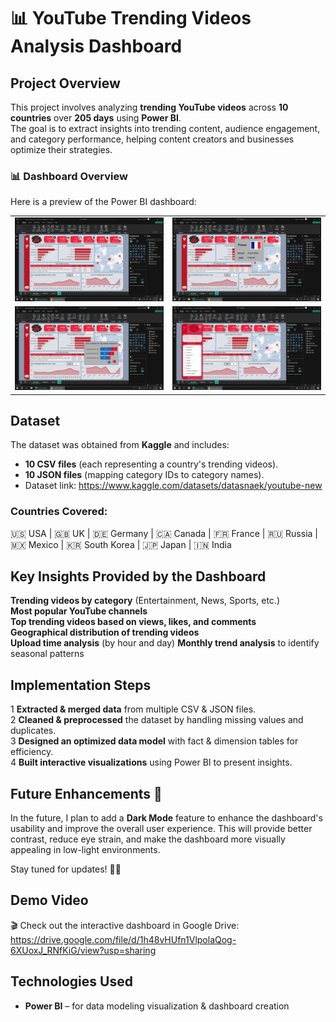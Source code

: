 # 📊 YouTube Trending Videos Analysis Dashboard

## Project Overview  
This project involves analyzing **trending YouTube videos** across **10 countries** over **205 days** using **Power BI**.  
The goal is to extract insights into trending content, audience engagement, and category performance, helping content creators and businesses optimize their strategies.  

### 📊 Dashboard Overview
Here is a preview of the Power BI dashboard:

<table>
  <tr>
    <td><img src="https://github.com/ahmedaymansalama/YouTube-Trending-Power-BI-Dashboard/blob/main/Screenshot%20(1).png?raw=true" width="400"></td>
    <td><img src="https://github.com/ahmedaymansalama/YouTube-Trending-Power-BI-Dashboard/blob/main/Screenshot%20(2).png?raw=true" width="400"></td>
  </tr>
  <tr>
    <td><img src="https://github.com/ahmedaymansalama/YouTube-Trending-Power-BI-Dashboard/blob/main/Screenshot%20(3).png?raw=true" width="400"></td>
    <td><img src="https://github.com/ahmedaymansalama/YouTube-Trending-Power-BI-Dashboard/blob/main/Screenshot%20(4).png?raw=true" width="400"></td>
  </tr>
</table>

## Dataset  
The dataset was obtained from **Kaggle** and includes:  
- **10 CSV files** (each representing a country's trending videos).  
- **10 JSON files** (mapping category IDs to category names).
- Dataset link: https://www.kaggle.com/datasets/datasnaek/youtube-new

### Countries Covered:  
🇺🇸 USA | 🇬🇧 UK | 🇩🇪 Germany | 🇨🇦 Canada | 🇫🇷 France | 🇷🇺 Russia | 🇲🇽 Mexico | 🇰🇷 South Korea | 🇯🇵 Japan | 🇮🇳 India  

## Key Insights Provided by the Dashboard  
 **Trending videos by category** (Entertainment, News, Sports, etc.)  
 **Most popular YouTube channels**  
 **Top trending videos based on views, likes, and comments**  
 **Geographical distribution of trending videos**   
 **Upload time analysis** (by hour and day) 
 **Monthly trend analysis** to identify seasonal patterns  

## Implementation Steps  
1 **Extracted & merged data** from multiple CSV & JSON files.  
2 **Cleaned & preprocessed** the dataset by handling missing values and duplicates.  
3 **Designed an optimized data model** with fact & dimension tables for efficiency.  
4 **Built interactive visualizations** using Power BI to present insights.  

## Future Enhancements 🚀
In the future, I plan to add a **Dark Mode** feature to enhance the dashboard's usability and improve the overall user experience. 
This will provide better contrast, reduce eye strain, and make the dashboard more visually appealing in low-light environments.  

Stay tuned for updates! 🌙✨

## Demo Video  
🎬 Check out the interactive dashboard in Google Drive: https://drive.google.com/file/d/1h48vHUfn1VlpolaQog-6XUoxJ_RNfKiG/view?usp=sharing
  

## Technologies Used  
- **Power BI** – for data modeling visualization & dashboard creation  

